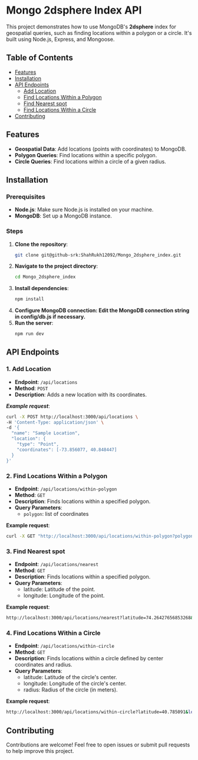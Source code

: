 # Mongo 2dsphere Index API

This project demonstrates how to use MongoDB's **2dsphere** index for geospatial queries, such as finding locations within a polygon or a circle. It's built using Node.js, Express, and Mongoose.

## Table of Contents
- [Features](#features)
- [Installation](#installation)
- [API Endpoints](#api-endpoints)
  - [Add Location](#add-location)
  - [Find Locations Within a Polygon](#find-locations-within-a-polygon)
  - [Find Nearest spot](#nearest-spot)
  - [Find Locations Within a Circle](#find-locations-within-a-circle)
- [Contributing](#contributing)

## Features
- **Geospatial Data**: Add locations (points with coordinates) to MongoDB.
- **Polygon Queries**: Find locations within a specific polygon.
- **Circle Queries**: Find locations within a circle of a given radius.

## Installation

### Prerequisites
- **Node.js**: Make sure Node.js is installed on your machine.
- **MongoDB**: Set up a MongoDB instance.

### Steps

1. **Clone the repository**:
   ```bash
   git clone git@github-srk:ShahRukh12092/Mongo_2dsphere_index.git


2. **Navigate to the project directory**:
   ```bash
   cd Mongo_2dsphere_index
   
3. **Install dependencies**:
   ```bash
   npm install
4. **Configure MongoDB connection: Edit the MongoDB connection string in config/db.js if necessary.**
5. **Run the server**:
   ```bash
   npm run dev
## API Endpoints

### 1. Add Location

- **Endpoint**: `/api/locations`
- **Method**: `POST`
- **Description**: Adds a new location with its coordinates.

***Example request***:
```bash
curl -X POST http://localhost:3000/api/locations \
-H 'Content-Type: application/json' \
-d '{
  "name": "Sample Location",
  "location": {
    "type": "Point",
    "coordinates": [-73.856077, 40.848447]
  }
}'
```
### 2. Find Locations Within a Polygon

- **Endpoint**: `/api/locations/within-polygon`
- **Method**: `GET`
- **Description**: Finds locations within a specified polygon.
- **Query Parameters**:
  - `polygon`: list of coordinates 

**Example request**:
```bash
curl -X GET "http://localhost:3000/api/locations/within-polygon?polygon=[[-74.01546610984953, 40.82619466881925], [-74.03021716978401, 40.775089966438436], [-74.003608901985, 40.76003158561154], [-73.95983072463424, 40.75874528248685], [-73.96772188832983, 40.787856698002145], [-74.01546610984953, 40.82619466881925]]"
```
### 3. Find Nearest spot

- **Endpoint**: `/api/locations/nearest`
- **Method**: `GET`
- **Description**: Finds locations within a specified polygon.
- **Query Parameters**:
  - latitude: Latitude of the point.
  - longitude: Longitude of the point.

**Example request**:
```bash
http://localhost:3000/api/locations/nearest?latitude=74.26427656853268&longitude=31.4697766125898
```
### 4. Find Locations Within a Circle

- **Endpoint**: `/api/locations/within-circle`
- **Method**: `GET`
- **Description**: Finds locations within a circle defined by center coordinates and radius.
- **Query Parameters**:
  - latitude: Latitude of the circle's center.
  - longitude: Longitude of the circle's center.
  - radius: Radius of the circle (in meters).

**Example request**:
```bash
http://localhost:3000/api/locations/within-circle?latitude=40.785091&longitude=-73.968285&radius=1000
```
## Contributing

Contributions are welcome! Feel free to open issues or submit pull requests to help improve this project.
